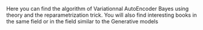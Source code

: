 Here you can find the algorithm of Variationnal AutoEncoder Bayes using theory and the reparametrization trick. You will also find interesting books in the same field or in the field similar to the Generative models
